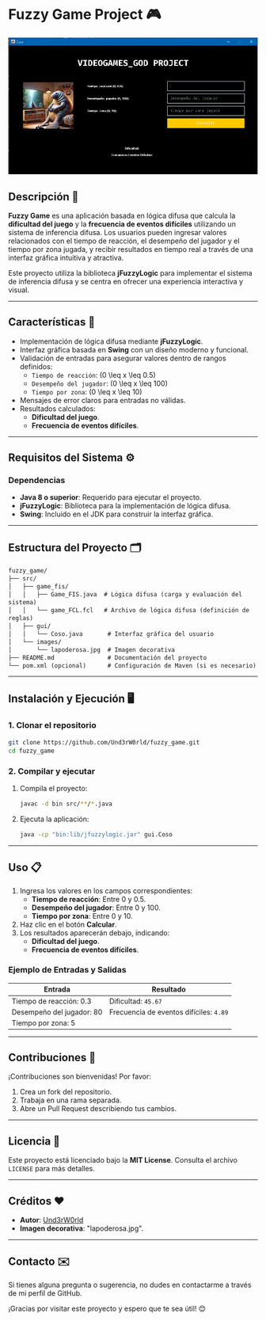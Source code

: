 
# Fuzzy Game Project 🎮
![img.png](img.png)
## Descripción 📖
**Fuzzy Game** es una aplicación basada en lógica difusa que calcula la **dificultad del juego** y la **frecuencia de eventos difíciles** utilizando un sistema de inferencia difusa. Los usuarios pueden ingresar valores relacionados con el tiempo de reacción, el desempeño del jugador y el tiempo por zona jugada, y recibir resultados en tiempo real a través de una interfaz gráfica intuitiva y atractiva.

Este proyecto utiliza la biblioteca **jFuzzyLogic** para implementar el sistema de inferencia difusa y se centra en ofrecer una experiencia interactiva y visual.

---

## Características 🚀
- Implementación de lógica difusa mediante **jFuzzyLogic**.
- Interfaz gráfica basada en **Swing** con un diseño moderno y funcional.
- Validación de entradas para asegurar valores dentro de rangos definidos:
  - `Tiempo de reacción`: \(0 \leq x \leq 0.5\)
  - `Desempeño del jugador`: \(0 \leq x \leq 100\)
  - `Tiempo por zona`: \(0 \leq x \leq 10\)
- Mensajes de error claros para entradas no válidas.
- Resultados calculados:
  - **Dificultad del juego**.
  - **Frecuencia de eventos difíciles**.

---

## Requisitos del Sistema ⚙️
### Dependencias
- **Java 8 o superior**: Requerido para ejecutar el proyecto.
- **jFuzzyLogic**: Biblioteca para la implementación de lógica difusa.
- **Swing**: Incluido en el JDK para construir la interfaz gráfica.

---

## Estructura del Proyecto 🗂️
```
fuzzy_game/
├── src/
│   ├── game_fis/
│   │   ├── Game_FIS.java  # Lógica difusa (carga y evaluación del sistema)
│   │   └── game_FCL.fcl   # Archivo de lógica difusa (definición de reglas)
│   ├── gui/
│   │   └── Coso.java       # Interfaz gráfica del usuario
│   └── images/
│       └── lapoderosa.jpg  # Imagen decorativa
├── README.md               # Documentación del proyecto
└── pom.xml (opcional)      # Configuración de Maven (si es necesario)
```

---

## Instalación y Ejecución 🖥️

### 1. Clonar el repositorio
```bash
git clone https://github.com/Und3rW0rld/fuzzy_game.git
cd fuzzy_game
```

### 2. Compilar y ejecutar
1. Compila el proyecto:
   ```bash
   javac -d bin src/**/*.java
   ```
2. Ejecuta la aplicación:
   ```bash
   java -cp "bin:lib/jfuzzylogic.jar" gui.Coso
   ```

---

## Uso 📋

1. Ingresa los valores en los campos correspondientes:
   - **Tiempo de reacción**: Entre 0 y 0.5.
   - **Desempeño del jugador**: Entre 0 y 100.
   - **Tiempo por zona**: Entre 0 y 10.
2. Haz clic en el botón **Calcular**.
3. Los resultados aparecerán debajo, indicando:
   - **Dificultad del juego**.
   - **Frecuencia de eventos difíciles**.

### Ejemplo de Entradas y Salidas
| Entrada                  | Resultado                                |
|--------------------------|------------------------------------------|
| Tiempo de reacción: 0.3  | Dificultad: `45.67`                     |
| Desempeño del jugador: 80| Frecuencia de eventos difíciles: `4.89` |
| Tiempo por zona: 5       |                                          |

---

## Contribuciones 🤝
¡Contribuciones son bienvenidas! Por favor:
1. Crea un fork del repositorio.
2. Trabaja en una rama separada.
3. Abre un Pull Request describiendo tus cambios.

---

## Licencia 📜
Este proyecto está licenciado bajo la **MIT License**. Consulta el archivo `LICENSE` para más detalles.

---

## Créditos ❤️
- **Autor**: [Und3rW0rld](https://github.com/Und3rW0rld)
- **Imagen decorativa**: "lapoderosa.jpg".

---

## Contacto ✉️
Si tienes alguna pregunta o sugerencia, no dudes en contactarme a través de mi perfil de GitHub.

¡Gracias por visitar este proyecto y espero que te sea útil! 😊
